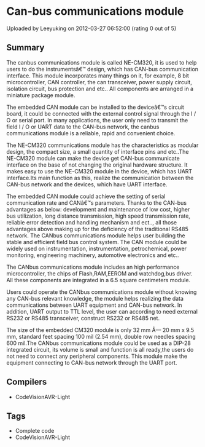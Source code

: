 # Can-bus communications module

Uploaded by Leeyuking on 2012-03-27 06:52:00 (rating 0 out of 5)

## Summary

The canbus communications module is called NE-CM320, it is used to help users to do the instrumentsâ€™ design, which has CAN-bus communication interface. This module incorporates many things on it, for example, 8 bit microcontroller, CAN controller, the can transceiver, power supply circuit, isolation circuit, bus protection and etc.. All components are arranged in a miniature package module.


The embedded CAN module can be installed to the deviceâ€™s circuit board, it could be connected with the external control signal through the I / O or serial port. In many applications, the user only need to transmit the field I / O or UART data to the CAN-bus network, the canbus communications module is a reliable, rapid and convenient choice. 


The NE-CM320 communications module has the characteristics as modular design, the compact size, a small quantity of interface pins and etc..The NE-CM320 module can make the device get CAN-bus communicate interface on the base of not changing the original hardware structure. It makes easy to use the NE-CM320 module in the device, which has UART interface.Its main function as this, realize the communication between the CAN-bus network and the devices, which have UART interface.


The embedded CAN module could achieve the setting of serial communication rate and CANâ€™s parameters. Thanks to the CAN-bus advantages as below: development and maintenance of low cost, higher bus utilization, long distance transmission, high speed transmission rate, reliable error detection and handling mechanism and ect.., all those advantages above making up for the deficiency of the traditional RS485 network. The CANbus communications module helps user building the stable and efficient field bus control system. The CAN module could be widely used on instrumentation, instrumentation, petrochemical, power monitoring, engineering machinery, automotive electronics and etc.. 


The CANbus communications module includes an high performance microcontroller, the chips of Flash,RAM,EEROM and watchdog,bus driver. All these components are integrated in a 6.5 square centimeters module.


Users could operate the CANbus communications module without knowing any CAN-bus relevant knowledge, the module helps realizing the data communications between UART equipment and CAN-bus network. In addition, UART output to TTL level, the user can according to need external RS232 or RS485 transceiver, construct RS232 or RS485 net.


The size of the embedded CM320 module is only 32 mm Ã— 20 mm x 9.5 mm, standard feet spacing 100 mil (2.54 mm), double row needles spacing 600 mil.The CANbus communications module could be used as a DIP-28 integrated circuit, its volume is small and function is all ready,the users do not need to connect any peripheral components. This module make the equipment connecting to CAN-bus network through the UART port.

## Compilers

- CodeVisionAVR-Light

## Tags

- Complete code
- CodeVisionAVR-Light
